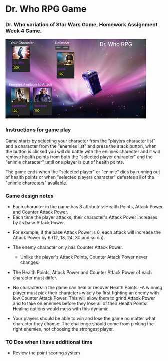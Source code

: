 # Dr. Who RPG Game

### Dr. Who variation of Star Wars Game, Homework Assignment Week 4 Game.

![Dr. Who RPG Game](assets/images/drwho-game-3-450.jpg)


### Instructions for game play

Game starts by selecting your character from the "players character list" and a character from the "enemies list" and
press the atack button, when the button is clicked you will do battle with the enimies charecter and it will remove
health points from both the "selected player character" and the "enimie character" until one player is out of health points.

The game ends when the "selected player" or "enimie" dies by running out of health points or when "selected players 
character" defeates all of the "enimie charecters" available. 


### Game design notes

* Each character in the game has 3 attributes: Health Points, Attack Power and Counter Attack Power.
* Each time the player attacks, their character's Attack Power increases by its base Attack Power.
 - For example, if the base Attack Power is 6, each attack will increase the Attack Power by 6 (12, 18, 24, 30 and so on).

* The enemy character only has Counter Attack Power.
  - Unlike the player's Attack Points, Counter Attack Power never changes.
* The Health Points, Attack Power and Counter Attack Power of each character must differ.
* No characters in the game can heal or recover Health Points.
  -A winning player must pick their characters wisely by first fighting an enemy with low Counter Attack Power. This will allow them to grind Attack Power and to take on enemies before they lose all of their Health Points. Healing options would mess with this dynamic.
  
* Your players should be able to win and lose the game no matter what character they choose. The challenge should come from picking the right enemies, not choosing the strongest player.



### TO Dos when i have additional time

* Review the point scoring system